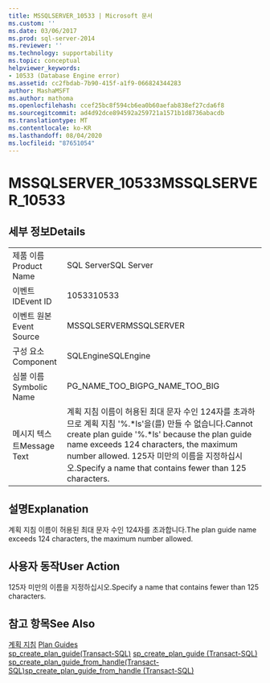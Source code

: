 ```yaml
---
title: MSSQLSERVER_10533 | Microsoft 문서
ms.custom: ''
ms.date: 03/06/2017
ms.prod: sql-server-2014
ms.reviewer: ''
ms.technology: supportability
ms.topic: conceptual
helpviewer_keywords:
- 10533 (Database Engine error)
ms.assetid: cc2fbdab-7b90-415f-a1f9-066824344283
author: MashaMSFT
ms.author: mathoma
ms.openlocfilehash: ccef25bc8f594cb6ea0b60aefab838ef27cda6f8
ms.sourcegitcommit: ad4d92dce894592a259721a1571b1d8736abacdb
ms.translationtype: MT
ms.contentlocale: ko-KR
ms.lasthandoff: 08/04/2020
ms.locfileid: "87651054"
---
```

# <a name="mssqlserver_10533"></a><span data-ttu-id="c9781-102">MSSQLSERVER_10533</span><span class="sxs-lookup"><span data-stu-id="c9781-102">MSSQLSERVER_10533</span></span>
    
## <a name="details"></a><span data-ttu-id="c9781-103">세부 정보</span><span class="sxs-lookup"><span data-stu-id="c9781-103">Details</span></span>  
  
|||  
|-|-|  
|<span data-ttu-id="c9781-104">제품 이름</span><span class="sxs-lookup"><span data-stu-id="c9781-104">Product Name</span></span>|<span data-ttu-id="c9781-105">SQL Server</span><span class="sxs-lookup"><span data-stu-id="c9781-105">SQL Server</span></span>|  
|<span data-ttu-id="c9781-106">이벤트 ID</span><span class="sxs-lookup"><span data-stu-id="c9781-106">Event ID</span></span>|<span data-ttu-id="c9781-107">10533</span><span class="sxs-lookup"><span data-stu-id="c9781-107">10533</span></span>|  
|<span data-ttu-id="c9781-108">이벤트 원본</span><span class="sxs-lookup"><span data-stu-id="c9781-108">Event Source</span></span>|<span data-ttu-id="c9781-109">MSSQLSERVER</span><span class="sxs-lookup"><span data-stu-id="c9781-109">MSSQLSERVER</span></span>|  
|<span data-ttu-id="c9781-110">구성 요소</span><span class="sxs-lookup"><span data-stu-id="c9781-110">Component</span></span>|<span data-ttu-id="c9781-111">SQLEngine</span><span class="sxs-lookup"><span data-stu-id="c9781-111">SQLEngine</span></span>|  
|<span data-ttu-id="c9781-112">심볼 이름</span><span class="sxs-lookup"><span data-stu-id="c9781-112">Symbolic Name</span></span>|<span data-ttu-id="c9781-113">PG_NAME_TOO_BIG</span><span class="sxs-lookup"><span data-stu-id="c9781-113">PG_NAME_TOO_BIG</span></span>|  
|<span data-ttu-id="c9781-114">메시지 텍스트</span><span class="sxs-lookup"><span data-stu-id="c9781-114">Message Text</span></span>|<span data-ttu-id="c9781-115">계획 지침 이름이 허용된 최대 문자 수인 124자를 초과하므로 계획 지침 '%.\*ls'을(를) 만들 수 없습니다.</span><span class="sxs-lookup"><span data-stu-id="c9781-115">Cannot create plan guide '%.\*ls' because the plan guide name exceeds 124 characters, the maximum number allowed.</span></span> <span data-ttu-id="c9781-116">125자 미만의 이름을 지정하십시오.</span><span class="sxs-lookup"><span data-stu-id="c9781-116">Specify a name that contains fewer than 125 characters.</span></span>|  
  
## <a name="explanation"></a><span data-ttu-id="c9781-117">설명</span><span class="sxs-lookup"><span data-stu-id="c9781-117">Explanation</span></span>  
 <span data-ttu-id="c9781-118">계획 지침 이름이 허용된 최대 문자 수인 124자를 초과합니다.</span><span class="sxs-lookup"><span data-stu-id="c9781-118">The plan guide name exceeds 124 characters, the maximum number allowed.</span></span>  
  
## <a name="user-action"></a><span data-ttu-id="c9781-119">사용자 동작</span><span class="sxs-lookup"><span data-stu-id="c9781-119">User Action</span></span>  
 <span data-ttu-id="c9781-120">125자 미만의 이름을 지정하십시오.</span><span class="sxs-lookup"><span data-stu-id="c9781-120">Specify a name that contains fewer than 125 characters.</span></span>  
  
## <a name="see-also"></a><span data-ttu-id="c9781-121">참고 항목</span><span class="sxs-lookup"><span data-stu-id="c9781-121">See Also</span></span>  
 <span data-ttu-id="c9781-122">[계획 지침](../performance/plan-guides.md) </span><span class="sxs-lookup"><span data-stu-id="c9781-122">[Plan Guides](../performance/plan-guides.md) </span></span>  
 <span data-ttu-id="c9781-123">[sp_create_plan_guide&#40;Transact-SQL&#41;](/sql/relational-databases/system-stored-procedures/sp-create-plan-guide-transact-sql) </span><span class="sxs-lookup"><span data-stu-id="c9781-123">[sp_create_plan_guide &#40;Transact-SQL&#41;](/sql/relational-databases/system-stored-procedures/sp-create-plan-guide-transact-sql) </span></span>  
 [<span data-ttu-id="c9781-124">sp_create_plan_guide_from_handle&#40;Transact-SQL&#41;</span><span class="sxs-lookup"><span data-stu-id="c9781-124">sp_create_plan_guide_from_handle &#40;Transact-SQL&#41;</span></span>](/sql/relational-databases/system-stored-procedures/sp-create-plan-guide-from-handle-transact-sql)  
  
  
